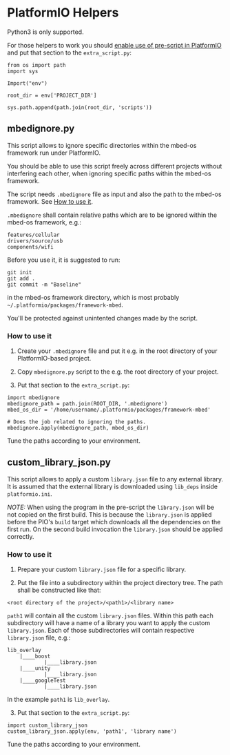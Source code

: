 # PlatformIO Helpers

Python3 is only supported.

For those helpers to work you should 
[enable use of pre-script in PlatformIO](https://docs.platformio.org/en/latest/projectconf/advanced_scripting.html)
and put that section to the `extra_script.py`:

```
from os import path
import sys

Import("env")

root_dir = env['PROJECT_DIR']

sys.path.append(path.join(root_dir, 'scripts'))

```


## mbedignore.py

This script allows to ignore specific directories within the mbed-os framework run under PlatformIO.

You should be able to use this script freely across different projects without interfering each other,
when ignoring specific paths within the mbed-os framework. 

The script needs `.mbedignore` file as input and also the path to the mbed-os framework. See 
[How to use it](#how-to-use-it).

`.mbedignore` shall contain relative paths which are to be ignored within the mbed-os framework, e.g.:

```
features/cellular
drivers/source/usb
components/wifi
```

Before you use it, it is suggested to run:

```
git init
git add .
git commit -m "Baseline"
```

in the mbed-os framework directory, which is most probably `~/.platformio/packages/framework-mbed`.

You'll be protected against unintented changes made by the script.

### How to use it

1. Create your `.mbedignore` file and put it e.g. in the root directory of your PlatformIO-based project.

2. Copy `mbedignore.py` script to the e.g. the root directory of your project.

3. Put that section to the `extra_script.py`:

```
import mbedignore
mbedignore_path = path.join(ROOT_DIR, '.mbedignore')
mbed_os_dir = '/home/username/.platformio/packages/framework-mbed'

# Does the job related to ignoring the paths. 
mbedignore.apply(mbedignore_path, mbed_os_dir)
```

Tune the paths according to your environment.

## custom_library_json.py

This script allows to apply a custom `library.json` file to any external library. It is assumed that the external
library is downloaded using `lib_deps` inside `platformio.ini`.

*NOTE:* When using the program in the pre-script the `library.json` will be not copied on the first build. This is
because the `library.json` is applied before the PIO's `build` target which downloads all the dependencies on the first
run. On the second build invocation the `library.json` should be applied correctly.


### How to use it

1. Prepare your custom `library.json` file for a specific library.

2. Put the file into a subdirectory within the project directory tree. The path shall be constructed like that:

```
<root directory of the project>/<path1>/<library name>
```

`path1` will contain all the custom `library.json` files. Within this path each subdirectory will have a name of a
library you want to apply the custom `library.json`. Each of those subdirectories will contain respective
`library.json` file, e.g.:

```
lib_overlay
    |____boost
            |____library.json
    |____unity
            |____library.json
    |____googleTest
            |____library.json
```

In the example `path1` is `lib_overlay`.

3. Put that section to the `extra_script.py`:

```
import custom_library_json
custom_library_json.apply(env, 'path1', 'library name')
```

Tune the paths according to your environment.
